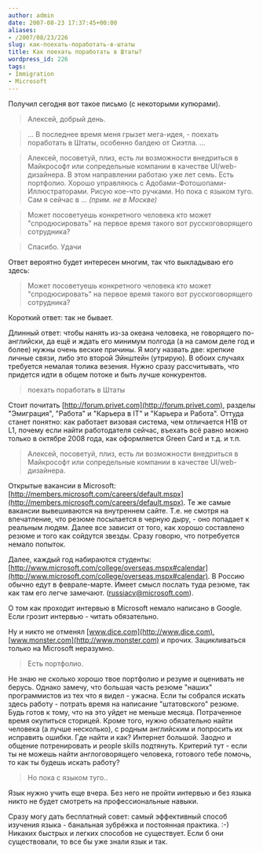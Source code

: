```yaml
---
author: admin
date: 2007-08-23 17:37:45+00:00
aliases:
- /2007/08/23/226
slug: как-поехать-поработать-в-штаты
title: Как поехать поработать в Штаты?
wordpress_id: 226
tags:
- Immigration
- Microsoft
---
```


Получил сегодня вот такое письмо (с некоторыми купюрами). 

> Алексей, добрый день.

> ...  В последнее время меня грызет мега-идея, - поехать поработать в Штаты, особенно балдею от Сиэтла. ...

> Алексей, посоветуй, плиз, есть ли возможности внедриться в Майкрософт или сопредельные компании в качестве UI/web-дизайнера. В этом направлении работаю уже лет семь. Есть портфолио. Хорошо управляюсь с Адобами-Фотошопами-Иллюстраторами. Рисую кое-что ручками. Но пока с языком туго. Сам я сейчас в ... _(прим. не в Москве)_

> Может посоветуешь конкретного человека кто может "спродюсировать" на первое время такого вот русскоговорящего сотрудника?

> Спасибо.
> Удачи

Ответ вероятно будет интересен многим, так что выкладываю его здесь:

> Может посоветуешь конкретного человека кто может "спродюсировать" на 
первое время такого вот русскоговорящего сотрудника?

Короткий ответ: так не бывает.

Длинный ответ: чтобы нанять из-за океана человека, не говорящего по-английски, да ещё и ждать его минимум полгода (а на самом деле год и более) нужны очень веские причины. Я могу назвать две: крепкие личные связи, либо это второй Эйнштейн (утрирую). В обоих случаях требуется немалая толика везения. Нужно сразу рассчитывать, что придется идти в общем потоке и быть лучше конкурентов.

> поехать поработать в Штаты

Стоит почитать [http://forum.privet.com](http://forum.privet.com), разделы "Эмиграция", "Работа" и "Карьера в IT" и "Карьера и Работа". Оттуда станет понятно: как работает визовая система, чем отличается H1B от L1, почему если найти работодателя сейчас, въехать всё равно можно только в октябре 2008 года, как оформляется Green Card и т.д. и т.п.

> Алексей, посоветуй, плиз, есть ли возможности внедриться в Майкрософт
или сопредельные компании в качестве UI/web-дизайнера.

Открытые вакансии в Microsoft: [http://members.microsoft.com/careers/default.mspx](http://members.microsoft.com/careers/default.mspx). Те же самые вакансии вывешиваются на внутреннем сайте. Т.е. не смотря на впечатление, что резюме посылается в черную дыру, - оно попадает к реальным людям. Далее все зависит от того, как хорошо составлено резюме и того как сойдутся звезды. Сразу говорю, что потребуется немало попыток. 

Далее, каждый год набираются студенты: [http://www.microsoft.com/college/overseas.mspx#calendar](http://www.microsoft.com/college/overseas.mspx#calendar). В Россию обычно едут в феврале-марте. Имеет смысл послать туда резюме, так как там его легче замечают. ([russiacv@microsoft.com](mailto:russiacv@microsoft.com)).

О том как проходит интервью в Microsoft немало написано в Google. Если грозит интервью - читать обязательно.

Ну и никто не отменял [www.dice.com](http://www.dice.com), [www.monster.com](http://www.monster.com) и прочих. Зацикливаться только на Microsoft неразумно. 

> Есть портфолио.

Не знаю не сколько хорошо твое портфолио и резуме и оценивать не берусь. Однако замечу, что большая часть резюме "наших" программистов из тех что я видел - ужасна. Если ты собрался искать здесь работу - потрать время на написание "штатовского" резюме. Будь готов к тому, что на это уйдет не меньше месяца. Потраченное время окупиться сторицей. Кроме того, нужно обязательно найти человека (а лучше несколько), с родным английским и попросить их исправить ошибки. Где найти и как? Интернет большой. Заодно и общение потренировать и people skills подтянуть. Критерий тут - если ты не можешь найти англоговорящего человека, готового тебе помочь, то как ты будешь искать работу?

> Но пока с языком туго..

Язык нужно учить еще вчера. Без него не пройти интервью и без языка никто не будет смотреть на профессиональные навыки.

Сразу могу дать бесплатный совет: самый эффективный способ изучения языка - банальная зубрёжка и постоянная практика. :-) Никаких быстрых и легких способов не существует. Если б они существовали, то все бы уже знали язык и так. 

